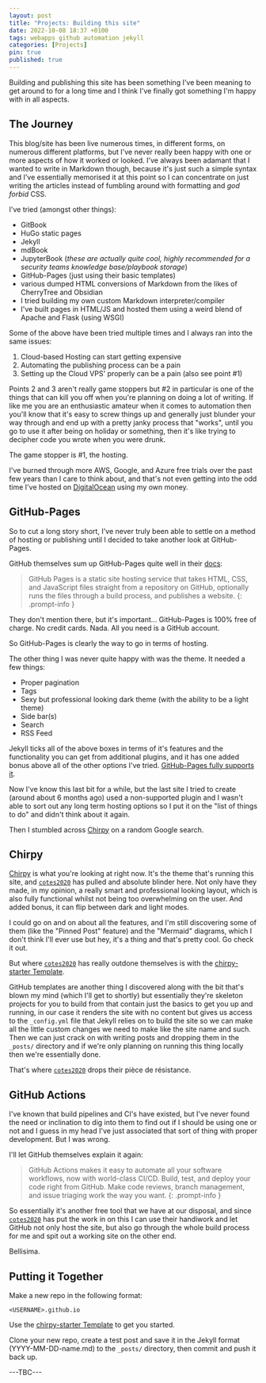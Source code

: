 ```yaml
---
layout: post
title: "Projects: Building this site"
date: 2022-10-08 18:37 +0100
tags: webapps github automation jekyll
categories: [Projects]
pin: true
published: true
---
```


Building and publishing this site has been something I've been meaning to get around to for a long time and I think I've finally got something I'm happy with in all aspects.

## The Journey

This blog/site has been live numerous times, in different forms, on numerous different platforms, but I've never really been happy with one or more aspects of how it worked or looked. I've always been adamant that I wanted to write in Markdown though, because it's just such a simple syntax and I've essentially memorised it at this point so I can concentrate on just writing the articles instead of fumbling around with formatting and *god forbid* CSS.

I've tried (amongst other things):

- GitBook
- HuGo static pages
- Jekyll
- mdBook
- JupyterBook (*these are actually quite cool, highly recommended for a security teams knowledge base/playbook storage*)
- GitHub-Pages (just using their basic templates)
- various dumped HTML conversions of Markdown from the likes of CherryTree and Obsidian
- I tried building my own custom Markdown interpreter/compiler
- I've built pages in HTML/JS and hosted them using a weird blend of Apache and Flask (using WSGI)

Some of the above have been tried multiple times and I always ran into the same issues:

1. Cloud-based Hosting can start getting expensive
2. Automating the publishing process can be a pain
3. Setting up the Cloud VPS' properly can be a pain (also see point #1)

Points 2 and 3 aren't really game stoppers but #2 in particular is one of the things that can kill you off when you're planning on doing a lot of writing. If like me you are an enthusiastic amateur when it comes to automation then you'll know that it's easy to screw things up and generally just blunder your way through and end up with a pretty janky process that "works", until you go to use it after being on holiday or something, then it's like trying to decipher code you wrote when you were drunk.

The game stopper is #1, the hosting.

I've burned through more AWS, Google, and Azure free trials over the past few years than I care to think about, and that's not even getting into the odd time I've hosted on [DigitalOcean](https://m.do.co/c/b2efff986b61) using my own money.

## GitHub-Pages

So to cut a long story short, I've never truly been able to settle on a method of hosting or publishing until I decided to take another look at GitHub-Pages.

GitHub themselves sum up GitHub-Pages quite well in their [docs](https://docs.github.com/en/pages/getting-started-with-github-pages/about-github-pages):

> GitHub Pages is a static site hosting service that takes HTML, CSS, and JavaScript files straight from a repository on GitHub, optionally runs the files through a build process, and publishes a website.
{: .prompt-info }

They don't mention there, but it's important... GitHub-Pages is 100% free of charge. No credit cards. Nada. All you need is a GitHub account.

So GitHub-Pages is clearly the way to go in terms of hosting.

The other thing I was never quite happy with was the theme. It needed a few things:

- Proper pagination
- Tags
- Sexy but professional looking dark theme (with the ability to be a light theme)
- Side bar(s)
- Search
- RSS Feed

Jekyll ticks all of the above boxes in terms of it's features and the functionality you can get from additional plugins, and it has one added bonus above all of the other options I've tried. [GitHub-Pages fully supports it](https://docs.github.com/en/pages/setting-up-a-github-pages-site-with-jekyll).

Now I've know this last bit for a while, but the last site I tried to create (around about 6 months ago) used a non-supported plugin and I wasn't able to sort out any long term hosting options so I put it on the "list of things to do" and didn't think about it again.

Then I stumbled across [Chirpy](https://chirpy.cotes.page/) on a random Google search.

## Chirpy

[Chirpy](https://chirpy.cotes.page/) is what you're looking at right now. It's the theme that's running this site, and [`cotes2020`](https://github.com/cotes2020/jekyll-theme-chirpy) has pulled and absolute blinder here. Not only have they made, in my opinion, a really smart and professional looking layout, which is also fully functional whilst not being too overwhelming on the user. And added bonus, it can flip between dark and light modes.

I could go on and on about all the features, and I'm still discovering some of them (like the "Pinned Post" feature) and the "Mermaid" diagrams, which I don't think I'll ever use but hey, it's a thing and that's pretty cool. Go check it out.

But where [`cotes2020`](https://github.com/cotes2020/jekyll-theme-chirpy) has really outdone themselves is with the [chirpy-starter Template](https://github.com/cotes2020/chirpy-starter).

GitHub templates are another thing I discovered along with the bit that's blown my mind (which I'll get to shortly) but essentially they're skeleton projects for you to build from that contain just the basics to get you up and running, in our case it renders the site with no content but gives us access to the `_config.yml` file that Jekyll relies on to build the site so we can make all the little custom changes we need to make like the site name and such. Then we can just crack on with writing posts and dropping them in the `_posts/` directory and if we're only planning on running this thing locally then we're essentially done.

That's where [`cotes2020`](https://github.com/cotes2020/) drops their pièce de résistance.

## GitHub Actions

I've known that build pipelines and CI's have existed, but I've never found the need or inclination to dig into them to find out if I should be using one or not and I guess in my head I've just associated that sort of thing with proper development. But I was wrong.

I'll let GitHub themselves explain it again:

> GitHub Actions makes it easy to automate all your software workflows, now with world-class CI/CD. Build, test, and deploy your code right from GitHub. Make code reviews, branch management, and issue triaging work the way you want.
{: .prompt-info }

So essentially it's another free tool that we have at our disposal, and since [`cotes2020`](https://github.com/cotes2020/) has put the work in on this I can use their handiwork and let GitHub not only host the site, but also go through the whole build process for me and spit out a working site on the other end.

Bellisima.

## Putting it Together

Make a new repo in the following format:

`<USERNAME>.github.io`

Use the [chirpy-starter Template](https://github.com/cotes2020/chirpy-starter) to get you started.

Clone your new repo, create a test post and save it in the Jekyll format (YYYY-MM-DD-name.md) to the `_posts/` directory, then commit and push it back up.

---TBC---
